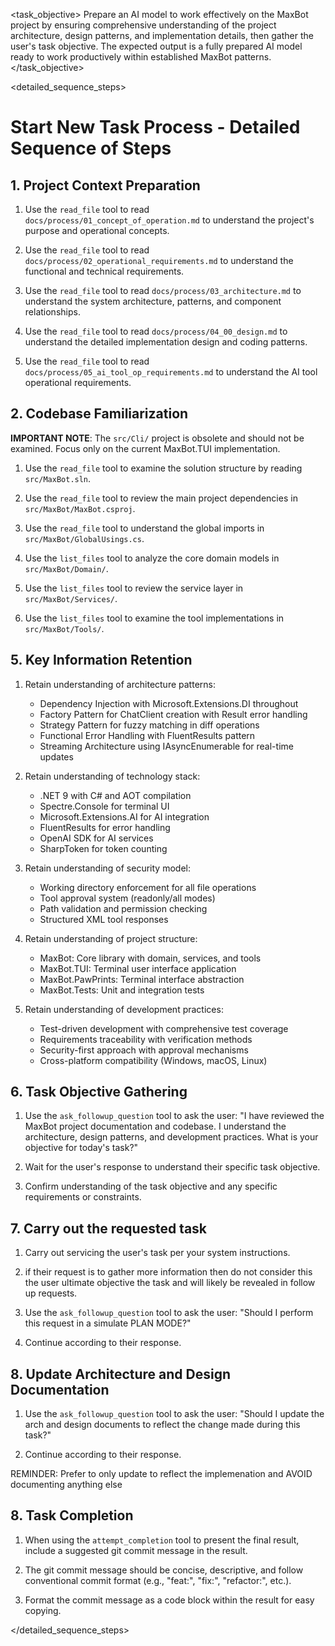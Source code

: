 <task name="Start New Task">

<task_objective>
Prepare an AI model to work effectively on the MaxBot project by ensuring comprehensive understanding of the project architecture, design patterns, and implementation details, then gather the user's task objective. The expected output is a fully prepared AI model ready to work productively within established MaxBot patterns.
</task_objective>

<detailed_sequence_steps>

# Start New Task Process - Detailed Sequence of Steps

## 1. Project Context Preparation

1. Use the `read_file` tool to read `docs/process/01_concept_of_operation.md` to understand the project's purpose and operational concepts.

2. Use the `read_file` tool to read `docs/process/02_operational_requirements.md` to understand the functional and technical requirements.

3. Use the `read_file` tool to read `docs/process/03_architecture.md` to understand the system architecture, patterns, and component relationships.

4. Use the `read_file` tool to read `docs/process/04_00_design.md` to understand the detailed implementation design and coding patterns.

5. Use the `read_file` tool to read `docs/process/05_ai_tool_op_requirements.md` to understand the AI tool operational requirements.

## 2. Codebase Familiarization

**IMPORTANT NOTE**: The `src/Cli/` project is obsolete and should not be examined. Focus only on the current MaxBot.TUI implementation.

1. Use the `read_file` tool to examine the solution structure by reading `src/MaxBot.sln`.

2. Use the `read_file` tool to review the main project dependencies in `src/MaxBot/MaxBot.csproj`.

3. Use the `read_file` tool to understand the global imports in `src/MaxBot/GlobalUsings.cs`.

4. Use the `list_files` tool to analyze the core domain models in `src/MaxBot/Domain/`.

5. Use the `list_files` tool to review the service layer in `src/MaxBot/Services/`.

6. Use the `list_files` tool to examine the tool implementations in `src/MaxBot/Tools/`.

## 5. Key Information Retention

1. Retain understanding of architecture patterns:
    - Dependency Injection with Microsoft.Extensions.DI throughout
    - Factory Pattern for ChatClient creation with Result<T> error handling
    - Strategy Pattern for fuzzy matching in diff operations
    - Functional Error Handling with FluentResults pattern
    - Streaming Architecture using IAsyncEnumerable for real-time updates

2. Retain understanding of technology stack:
    - .NET 9 with C# and AOT compilation
    - Spectre.Console for terminal UI
    - Microsoft.Extensions.AI for AI integration
    - FluentResults for error handling
    - OpenAI SDK for AI services
    - SharpToken for token counting

3. Retain understanding of security model:
    - Working directory enforcement for all file operations
    - Tool approval system (readonly/all modes)
    - Path validation and permission checking
    - Structured XML tool responses

4. Retain understanding of project structure:
    - MaxBot: Core library with domain, services, and tools
    - MaxBot.TUI: Terminal user interface application
    - MaxBot.PawPrints: Terminal interface abstraction
    - MaxBot.Tests: Unit and integration tests

5. Retain understanding of development practices:
    - Test-driven development with comprehensive test coverage
    - Requirements traceability with verification methods
    - Security-first approach with approval mechanisms
    - Cross-platform compatibility (Windows, macOS, Linux)

## 6. Task Objective Gathering

1. Use the `ask_followup_question` tool to ask the user: "I have reviewed the MaxBot project documentation and codebase. I understand the architecture, design patterns, and development practices. What is your objective for today's task?"

2. Wait for the user's response to understand their specific task objective.

3. Confirm understanding of the task objective and any specific requirements or constraints.

## 7. Carry out the requested task

1. Carry out servicing the user's task per your system instructions.

2. if their request is to gather more information then do not consider this the user ultimate objective the task and will likely be revealed in follow up requests.

3. Use the `ask_followup_question` tool to ask the user: "Should I perform this request in a simulate PLAN MODE?"

4. Continue according to their response.

## 8. Update Architecture and Design Documentation

1. Use the `ask_followup_question` tool to ask the user: "Should I update the arch and design documents to reflect the change made during this task?"

2. Continue according to their response.

REMINDER: Prefer to only update to reflect the implemenation and AVOID documenting anything else

## 8. Task Completion

1. When using the `attempt_completion` tool to present the final result, include a suggested git commit message in the result.

2. The git commit message should be concise, descriptive, and follow conventional commit format (e.g., "feat:", "fix:", "refactor:", etc.).

3. Format the commit message as a code block within the result for easy copying.

</detailed_sequence_steps>

</task>
